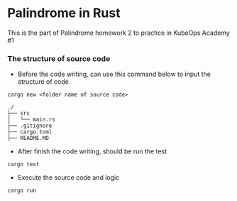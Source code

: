 # Palindrome in Rust

This is the part of Palindrome homework 2 to practice in KubeOps Academy #1

### The structure of source code 

* Before the code writing, can use this command below to input the structure of code

`cargo new <folder name of source code>`

```
./
├── src
│   └── main.rs
├── .gitignore
├── cargo.toml
├── README.MD
```

* After finish the code writing, should be run the test

`cargo test`

* Execute the source code and logic

`cargo run`
